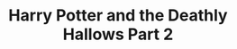 ---
title: "Harry Potter and the Deathly Hallows Part 2"
excerpt: "After destroying one Horcrux and discovering the significance of the three Deathly Hallows, Harry, Ron and Hermione continue to seek the other Horcruxes in an attempt to destroy Voldemort, who has now obtained the powerful Elder Wand. The Dark Lord discovers Harry's hunt for Horcruxes and launches an attack on Hogwarts School, where the trio return for one last stand against the dark forces that threaten both the Wizarding and Muggle worlds."
cover_image: "/images/films/DH2.jpg"
---